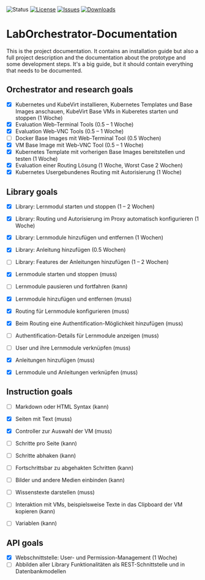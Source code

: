![Status](https://img.shields.io/badge/status-beta-red)
[![License](https://img.shields.io/github/license/laborchestrator/laborchestrator-documentation)](https://github.com/LabOrchestrator/LabOrchestrator-documentation/blob/main/LICENSE)
[![Issues](https://img.shields.io/github/issues/laborchestrator/laborchestrator-documentation)](https://github.com/laborchestrator/laborchestrator-documentation/issues)
[![Downloads](https://img.shields.io/github/downloads/laborchestrator/laborchestrator-documentation/total)](https://github.com/LabOrchestrator/LabOrchestrator-Documentation)

# LabOrchestrator-Documentation

This is the project documentation. It contains an installation guide but also a full project description and the documentation about the prototype and some development steps. It's a big guide, but it should contain everything that needs to be documented.

## Orchestrator and research goals

- [x] Kubernetes und KubeVirt installieren, Kubernetes Templates und Base Images anschauen, KubeVirt Base VMs in Kuberetes starten und stoppen (1 Woche)
- [x] Evaluation Web-Terminal Tools (0.5 – 1 Woche)
- [x] Evaluation Web-VNC Tools (0.5 – 1 Woche)
- [ ] Docker Base Images mit Web-Terminal Tool (0.5 Wochen)
- [x] VM Base Image mit Web-VNC Tool (0.5 – 1 Woche)
- [x] Kubernetes Template mit vorherigen Base Images bereitstellen und testen (1 Woche)
- [x] Evaluation einer Routing Lösung (1 Woche, Worst Case 2 Wochen)
- [x] Kubernetes Usergebundenes Routing mit Autorisierung (1 Woche)

## Library goals

- [x] Library: Lernmodul starten und stoppen (1 – 2 Wochen)
- [x] Library: Routing und Autorisierung im Proxy automatisch konfigurieren (1 Woche)
- [x] Library: Lernmodule hinzufügen und entfernen (1 Wochen)
- [x] Library: Anleitung hinzufügen (0.5 Wochen)
- [ ] Library: Features der Anleitungen hinzufügen (1 – 2 Wochen)


- [x] Lernmodule starten und stoppen (muss)
- [ ] Lernmodule pausieren und fortfahren (kann)
- [x] Lernmodule hinzufügen und entfernen (muss)
- [x] Routing für Lernmodule konfigurieren (muss)
- [x] Beim Routing eine Authentification-Möglichkeit hinzufügen (muss)
- [ ] Authentification-Details für Lernmodule anzeigen (muss)
- [ ] User und ihre Lernmodule verknüpfen (muss)
- [x] Anleitungen hinzufügen (muss)
- [x] Lernmodule und Anleitungen verknüpfen (muss)

## Instruction goals

- [ ] Markdown oder HTML Syntax (kann)
- [x] Seiten mit Text (muss)
- [x] Controller zur Auswahl der VM (muss)
- [ ] Schritte pro Seite (kann)
- [ ] Schritte abhaken (kann)
- [ ] Fortschrittsbar zu abgehakten Schritten (kann)
- [ ] Bilder und andere Medien einbinden (kann)
- [ ] Wissenstexte darstellen (muss)
- [ ] Interaktion mit VMs, beispielsweise Texte in das Clipboard der VM kopieren (kann)
- [ ] Variablen (kann)


## API goals

- [x] Webschnittstelle: User- und Permission-Management (1 Woche)
- [ ] Abbilden aller Library Funktionalitäten als REST-Schnittstelle und in Datenbankmodellen
